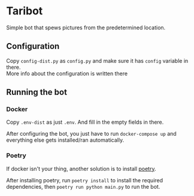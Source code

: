 # Taribot #

Simple bot that spews pictures from the predetermined location.

## Configuration ##

Copy `config-dist.py` as `config.py` and make sure it has `config` variable in there.  
More info about the configuration is written there

## Running the bot ##

### Docker ###

Copy `.env-dist` as just `.env`. And fill in the empty fields in there.

After configuring the bot, you just have to run `docker-compose up` and everything else gets installed/ran automatically.

### Poetry ###

If docker isn't your thing, another solution is to install [poetry](https://python-poetry.org/).

After installing poetry, run `poetry install` to install the required dependencies, then `poetry run python main.py` to run the bot.
